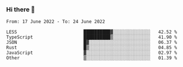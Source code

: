 ### Hi there 👋

<!--START_SECTION:waka-->

```text
From: 17 June 2022 - To: 24 June 2022

LESS                         ██████████▓░░░░░░░░░░░░░░   42.52 %
TypeScript                   ██████████▒░░░░░░░░░░░░░░   41.90 %
JSON                         █▓░░░░░░░░░░░░░░░░░░░░░░░   06.37 %
Rust                         █▒░░░░░░░░░░░░░░░░░░░░░░░   04.85 %
JavaScript                   ▓░░░░░░░░░░░░░░░░░░░░░░░░   02.97 %
Other                        ▒░░░░░░░░░░░░░░░░░░░░░░░░   01.39 %
```

<!--END_SECTION:waka-->

<!--
**jtaox/jtaox** is a ✨ _special_ ✨ repository because its `README.md` (this file) appears on your GitHub profile.

Here are some ideas to get you started:

- 🔭 I’m currently working on ...
- 🌱 I’m currently learning ...
- 👯 I’m looking to collaborate on ...
- 🤔 I’m looking for help with ...
- 💬 Ask me about ...
- 📫 How to reach me: ...
- 😄 Pronouns: ...
- ⚡ Fun fact: ...
-->
